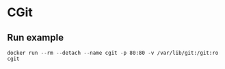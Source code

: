 # CGit


## Run example
`docker run --rm --detach --name cgit -p 80:80 -v /var/lib/git:/git:ro cgit`
